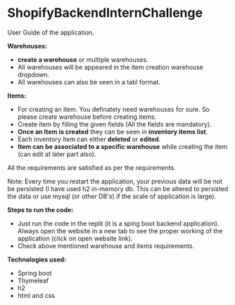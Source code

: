 # ShopifyBackendInternChallenge

User Guide of the application.

**Warehouses:**
- **create a warehouse** or multiple warehouses.
- All warehouses will be appeared in the item creation warehouse dropdown.
- All warehouses can also be seen in a tabl format.

**Items:**
- For creating an item. You definately need warehouses for sure. So please create warehouse before creating items.
- Create item by filling the given fields (All the fields are mandatory).
- **Once an Item is created** they can be seen in **inventory items list**.
- Each inventory item can either **deleted** or **edited**.
- **Item can be associated to a specific warehouse** while creating the item (can edit at later part also).

All the requirements are satisfied as per the requirements.

Note: Every time you restart the application, your previous data will be not be persisted (I have used h2 in-memory db. This can be altered to persisted the data or use mysql (or other DB's) if the scale of application is large).

**Steps to run the code:**
- Just run the code in the replit (it is a sping boot backend application). Always open the website in a new tab to see the proper working of the application (click on open website link). 
- Check above mentioned warehouse and items requirements.

**Technologies used:**
- Spring boot
- Thymeleaf
- h2
- html and css

